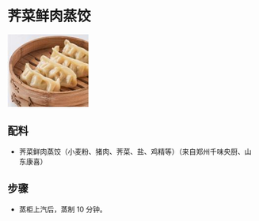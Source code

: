 # 荠菜鲜肉蒸饺

![荠菜鲜肉蒸饺](../images/荠菜鲜肉蒸饺.png)

## 配料

- 荠菜鲜肉蒸饺（小麦粉、猪肉、荠菜、盐、鸡精等）（来自郑州千味央厨、山东康喜）

## 步骤

- 蒸柜上汽后，蒸制 10 分钟。
